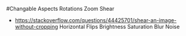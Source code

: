 #Changable Aspects
Rotations
Zoom
Shear
-   https://stackoverflow.com/questions/44425701/shear-an-image-without-cropping
Horizontal Flips
Brightness
Saturation
Blur
Noise
